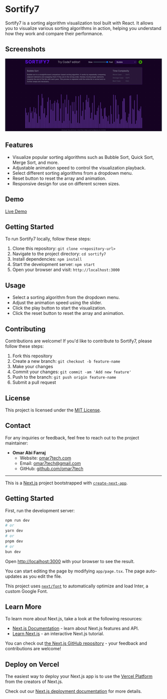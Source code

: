 # Sortify7

Sortify7 is a sorting algorithm visualization tool built with React. It allows you to visualize various sorting algorithms in action, helping you understand how they work and compare their performance.

## Screenshots
<img src="https://github.com/Omar7tech/screenshots/blob/main/sorting-visualization1.PNG" alt="Screenshot" width="800">

## Features

- Visualize popular sorting algorithms such as Bubble Sort, Quick Sort, Merge Sort, and more.
- Adjustable animation speed to control the visualization playback.
- Select different sorting algorithms from a dropdown menu.
- Reset button to reset the array and animation.
- Responsive design for use on different screen sizes.

## Demo

[Live Demo](http://t.ly/oYR3e)

## Getting Started

To run Sortify7 locally, follow these steps:

1. Clone this repository: `git clone <repository-url>`
2. Navigate to the project directory: `cd sortify7`
3. Install dependencies: `npm install`
4. Start the development server: `npm start`
5. Open your browser and visit: `http://localhost:3000`

## Usage

- Select a sorting algorithm from the dropdown menu.
- Adjust the animation speed using the slider.
- Click the play button to start the visualization.
- Click the reset button to reset the array and animation.

## Contributing

Contributions are welcome! If you'd like to contribute to Sortify7, please follow these steps:

1. Fork this repository
2. Create a new branch: `git checkout -b feature-name`
3. Make your changes
4. Commit your changes: `git commit -am 'Add new feature'`
5. Push to the branch: `git push origin feature-name`
6. Submit a pull request

## License

This project is licensed under the [MIT License](LICENSE).

## Contact

For any inquiries or feedback, feel free to reach out to the project maintainer:

- **Omar Abi Farraj**
  - Website: [omar7tech.com](https://omar7tech.com)
  - Email: omar7tech@gmail.com
  - GitHub: [github.com/omar7tech](https://github.com/omar7tech)

---

This is a [Next.js](https://nextjs.org/) project bootstrapped with [`create-next-app`](https://github.com/vercel/next.js/tree/canary/packages/create-next-app).

## Getting Started

First, run the development server:

```bash
npm run dev
# or
yarn dev
# or
pnpm dev
# or
bun dev
```

Open [http://localhost:3000](http://localhost:3000) with your browser to see the result.

You can start editing the page by modifying `app/page.tsx`. The page auto-updates as you edit the file.

This project uses [`next/font`](https://nextjs.org/docs/basic-features/font-optimization) to automatically optimize and load Inter, a custom Google Font.

## Learn More

To learn more about Next.js, take a look at the following resources:

- [Next.js Documentation](https://nextjs.org/docs) - learn about Next.js features and API.
- [Learn Next.js](https://nextjs.org/learn) - an interactive Next.js tutorial.

You can check out [the Next.js GitHub repository](https://github.com/vercel/next.js/) - your feedback and contributions are welcome!

## Deploy on Vercel

The easiest way to deploy your Next.js app is to use the [Vercel Platform](https://vercel.com/new?utm_medium=default-template&filter=next.js&utm_source=create-next-app&utm_campaign=create-next-app-readme) from the creators of Next.js.

Check out our [Next.js deployment documentation](https://nextjs.org/docs/deployment) for more details.
